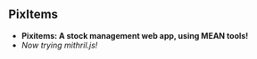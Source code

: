 <h2>PixItems</h2>

<ul>
<b><li>Pixitems: A stock management web app, using MEAN tools!</li></b>

<li><i>Now trying mithril.js!</i></li>
</ul>
